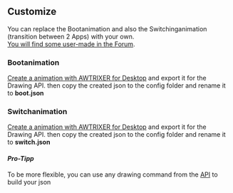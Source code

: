 ## **Customize**

You can replace the Bootanimation and also the Switchinganimation (transition between 2 Apps) with your own.  
[You will find some user-made in the Forum](https://forum.blueforcer.de/d/106-animated-drawings/).


### Bootanimation 
[Create a animation with AWTRIXER for Desktop](https://docs.blueforcer.de/#/v2/awtrixer?id=animations) and export it for the Drawing API.
then copy the created json to the config folder and rename it to **boot.json**

### Switchanimation
[Create a animation with AWTRIXER for Desktop](https://docs.blueforcer.de/#/v2/awtrixer?id=animations) and export it for the Drawing API.
then copy the created json to the config folder and rename it to **switch.json**
  
  


#### *Pro-Tipp*
To be more flexible, you can use any drawing command from the [API](https://docs.blueforcer.de/#/v2/api?id=possible-commands) to build your json